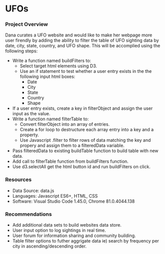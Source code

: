 # UFOs
### Project Overview
Dana curates a UFO website and would like to make her webpage more user firendly by adding the ability to filter the table of UFO sighting data by date, city, state, country, and UFO shape. This will be accomplied using the following steps:
- Write a function named buildFilters to:
  - Select target html elements using D3.
  - Use an if statement to test whether a user entry exists in the the following input html boxes:
    - Date
    - City
    - State
    - Country
    - Shape
- If a user entry exists, create a key in filterObject and assign the user input as the value.
- Write a function named filterTable to:
  - Convert filterObject into an array of entries.
  - Create a for loop to destructure each array entry into a key and a property.
  - Use Javascript .filter to filter rows of data matching the key and propery and assign them to a filteredData variable.
- Pass filteredData to existing buildTable function to build table with new data.
- Add call to filterTable function from buildFilters function.
- Use d3.selectAll get the html button id and run buildFilters on click.

### Resources
- Data Source: data.js
- Languages: Javascript ES6+, HTML, CSS
- Software: Visual Studio Code 1.45.0, Chrome 81.0.4044.138

### Recommendations
- Add additional data sets to build websites data store.
- User input option to log sightings in real time.
- User forum for information sharing and community building.
- Table filter options to futher aggrigate data ie) search by frequency per city in ascending/descending order.
